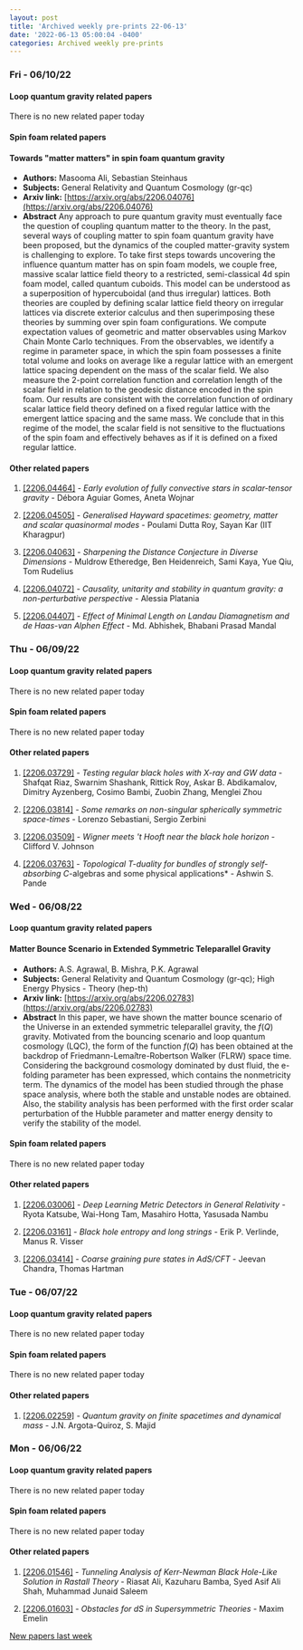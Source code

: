 ```yaml
---
layout: post
title: 'Archived weekly pre-prints 22-06-13'
date: '2022-06-13 05:00:04 -0400'
categories: Archived weekly pre-prints
---
```



### Fri - 06/10/22

#### Loop quantum gravity related papers

There is no new related paper today 

#### Spin foam related papers

#### **Towards "matter matters" in spin foam quantum gravity**
 - **Authors:** Masooma Ali, Sebastian Steinhaus
 - **Subjects:** General Relativity and Quantum Cosmology (gr-qc)
 - **Arxiv link:** [https://arxiv.org/abs/2206.04076](https://arxiv.org/abs/2206.04076)
 - **Abstract**
 Any approach to pure quantum gravity must eventually face the question of coupling quantum matter to the theory. In the past, several ways of coupling matter to spin foam quantum gravity have been proposed, but the dynamics of the coupled matter-gravity system is challenging to explore. To take first steps towards uncovering the influence quantum matter has on spin foam models, we couple free, massive scalar lattice field theory to a restricted, semi-classical 4d spin foam model, called quantum cuboids. This model can be understood as a superposition of hypercuboidal (and thus irregular) lattices. Both theories are coupled by defining scalar lattice field theory on irregular lattices via discrete exterior calculus and then superimposing these theories by summing over spin foam configurations. We compute expectation values of geometric and matter observables using Markov Chain Monte Carlo techniques. From the observables, we identify a regime in parameter space, in which the spin foam possesses a finite total volume and looks on average like a regular lattice with an emergent lattice spacing dependent on the mass of the scalar field. We also measure the 2-point correlation function and correlation length of the scalar field in relation to the geodesic distance encoded in the spin foam. Our results are consistent with the correlation function of ordinary scalar lattice field theory defined on a fixed regular lattice with the emergent lattice spacing and the same mass. We conclude that in this regime of the model, the scalar field is not sensitive to the fluctuations of the spin foam and effectively behaves as if it is defined on a fixed regular lattice. 



#### Other related papers

1. [[2206.04464]](https://arxiv.org/abs/2206.04464) - *Early evolution of fully convective stars in scalar-tensor gravity* - Débora Aguiar Gomes, Aneta Wojnar

1. [[2206.04505]](https://arxiv.org/abs/2206.04505) - *Generalised Hayward spacetimes: geometry, matter and scalar quasinormal  modes* - Poulami Dutta Roy, Sayan Kar (IIT Kharagpur)

1. [[2206.04063]](https://arxiv.org/abs/2206.04063) - *Sharpening the Distance Conjecture in Diverse Dimensions* - Muldrow Etheredge, Ben Heidenreich, Sami Kaya, Yue Qiu, Tom Rudelius

1. [[2206.04072]](https://arxiv.org/abs/2206.04072) - *Causality, unitarity and stability in quantum gravity: a  non-perturbative perspective* - Alessia Platania

1. [[2206.04407]](https://arxiv.org/abs/2206.04407) - *Effect of Minimal Length on Landau Diamagnetism and de Haas-van Alphen  Effect* - Md. Abhishek, Bhabani Prasad Mandal



### Thu - 06/09/22

#### Loop quantum gravity related papers

There is no new related paper today 

#### Spin foam related papers

There is no new related paper today 



#### Other related papers

1. [[2206.03729]](https://arxiv.org/abs/2206.03729) - *Testing regular black holes with X-ray and GW data* - Shafqat Riaz, Swarnim Shashank, Rittick Roy, Askar B. Abdikamalov, Dimitry Ayzenberg, Cosimo Bambi, Zuobin Zhang, Menglei Zhou

1. [[2206.03814]](https://arxiv.org/abs/2206.03814) - *Some remarks on non-singular spherically symmetric space-times* - Lorenzo Sebastiani, Sergio Zerbini

1. [[2206.03509]](https://arxiv.org/abs/2206.03509) - *Wigner meets 't Hooft near the black hole horizon* - Clifford V. Johnson

1. [[2206.03763]](https://arxiv.org/abs/2206.03763) - *Topological T-duality for bundles of strongly self-absorbing C*-algebras  and some physical applications* - Ashwin S. Pande



### Wed - 06/08/22

#### Loop quantum gravity related papers

#### **Matter Bounce Scenario in Extended Symmetric Teleparallel Gravity**
 - **Authors:** A.S. Agrawal, B. Mishra, P.K. Agrawal
 - **Subjects:** General Relativity and Quantum Cosmology (gr-qc); High Energy Physics - Theory (hep-th)
 - **Arxiv link:** [https://arxiv.org/abs/2206.02783](https://arxiv.org/abs/2206.02783)
 - **Abstract**
 In this paper, we have shown the matter bounce scenario of the Universe in an extended symmetric teleparallel gravity, the $f(Q)$ gravity. Motivated from the bouncing scenario and loop quantum cosmology (LQC), the form of the function $f(Q)$ has been obtained at the backdrop of Friedmann-Lema$\hat{i}$tre-Robertson Walker (FLRW) space time. Considering the background cosmology dominated by dust fluid, the e-folding parameter has been expressed, which contains the nonmetricity term. The dynamics of the model has been studied through the phase space analysis, where both the stable and unstable nodes are obtained. Also, the stability analysis has been performed with the first order scalar perturbation of the Hubble parameter and matter energy density to verify the stability of the model. 

#### Spin foam related papers

There is no new related paper today 



#### Other related papers

1. [[2206.03006]](https://arxiv.org/abs/2206.03006) - *Deep Learning Metric Detectors in General Relativity* - Ryota Katsube, Wai-Hong Tam, Masahiro Hotta, Yasusada Nambu

1. [[2206.03161]](https://arxiv.org/abs/2206.03161) - *Black hole entropy and long strings* - Erik P. Verlinde, Manus R. Visser

1. [[2206.03414]](https://arxiv.org/abs/2206.03414) - *Coarse graining pure states in AdS/CFT* - Jeevan Chandra, Thomas Hartman



### Tue - 06/07/22

#### Loop quantum gravity related papers

There is no new related paper today 

#### Spin foam related papers

There is no new related paper today 



#### Other related papers

1. [[2206.02259]](https://arxiv.org/abs/2206.02259) - *Quantum gravity on finite spacetimes and dynamical mass* - J.N. Argota-Quiroz, S. Majid



### Mon - 06/06/22

#### Loop quantum gravity related papers

There is no new related paper today 

#### Spin foam related papers

There is no new related paper today 



#### Other related papers

1. [[2206.01546]](https://arxiv.org/abs/2206.01546) - *Tunneling Analysis of Kerr-Newman Black Hole-Like Solution in Rastall  Theory* - Riasat Ali, Kazuharu Bamba, Syed Asif Ali Shah, Muhammad Junaid Saleem

1. [[2206.01603]](https://arxiv.org/abs/2206.01603) - *Obstacles for dS in Supersymmetric Theories* - Maxim Emelin






[New papers last week]({{site.url}}/archived/weekly/pre-prints/2022/06/06/archived_weekly_papers.html)